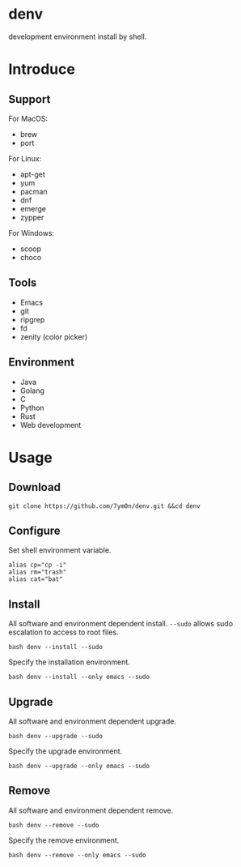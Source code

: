 # denv
development environment install by shell.
# Introduce
## Support
For MacOS:
- brew
- port

For Linux:
- apt-get
- yum
- pacman
- dnf
- emerge
- zypper

For Windows:
- scoop
- choco

## Tools
- Emacs
- git
- ripgrep
- fd
- zenity (color picker)

## Environment
- Java
- Golang
- C
- Python
- Rust
- Web development

# Usage
## Download
```
git clone https://github.com/7ym0n/denv.git &&cd denv
```
## Configure
Set shell environment variable.
``` shell
alias cp="cp -i"
alias rm="trash"
alias cat="bat"
```

## Install
All software and environment dependent install. `--sudo` allows sudo
escalation to access to root files.
```
bash denv --install --sudo
```
Specify the installation environment.
```
bash denv --install --only emacs --sudo
```

## Upgrade
All software and environment dependent upgrade.
```
bash denv --upgrade --sudo
```
Specify the upgrade environment.
```
bash denv --upgrade --only emacs --sudo
```

## Remove
All software and environment dependent remove.
```
bash denv --remove --sudo
```
Specify the remove environment.
```
bash denv --remove --only emacs --sudo
```
